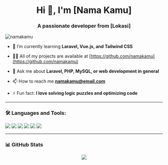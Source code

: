 <h1 align="center">Hi 👋, I'm [Nama Kamu]</h1>
<h3 align="center">A passionate developer from [Lokasi]</h3>

<p align="left">
  <img src="https://komarev.com/ghpvc/?username=namakamu&label=Profile%20views&color=0e75b6&style=flat" alt="namakamu" />
</p>

- 🌱 I’m currently learning **Laravel, Vue.js, and Tailwind CSS**

- 👨‍💻 All of my projects are available at [https://github.com/namakamu](https://github.com/namakamu)

- 💬 Ask me about **Laravel, PHP, MySQL, or web development in general**

- 📫 How to reach me **namakamu@email.com**

- ⚡ Fun fact: **I love solving logic puzzles and optimizing code**

---

### 🛠️ Languages and Tools:
<p>
  <img src="https://img.shields.io/badge/PHP-777BB4?style=flat&logo=php&logoColor=white" />
  <img src="https://img.shields.io/badge/Laravel-FF2D20?style=flat&logo=laravel&logoColor=white" />
  <img src="https://img.shields.io/badge/MySQL-4479A1?style=flat&logo=mysql&logoColor=white" />
  <img src="https://img.shields.io/badge/TailwindCSS-38B2AC?style=flat&logo=tailwind-css&logoColor=white" />
  <img src="https://img.shields.io/badge/JavaScript-F7DF1E?style=flat&logo=javascript&logoColor=black" />
  <img src="https://img.shields.io/badge/Git-F05032?style=flat&logo=git&logoColor=white" />
</p>

---

### 📊 GitHub Stats
<p align="center">
  <img src="https://github-readme-stats.vercel.app/api?username=namakamu&show_icons=true&theme=tokyonight" />
  <br />
  <img src="https://github-readme-streak-stats.herokuapp.com/?user
